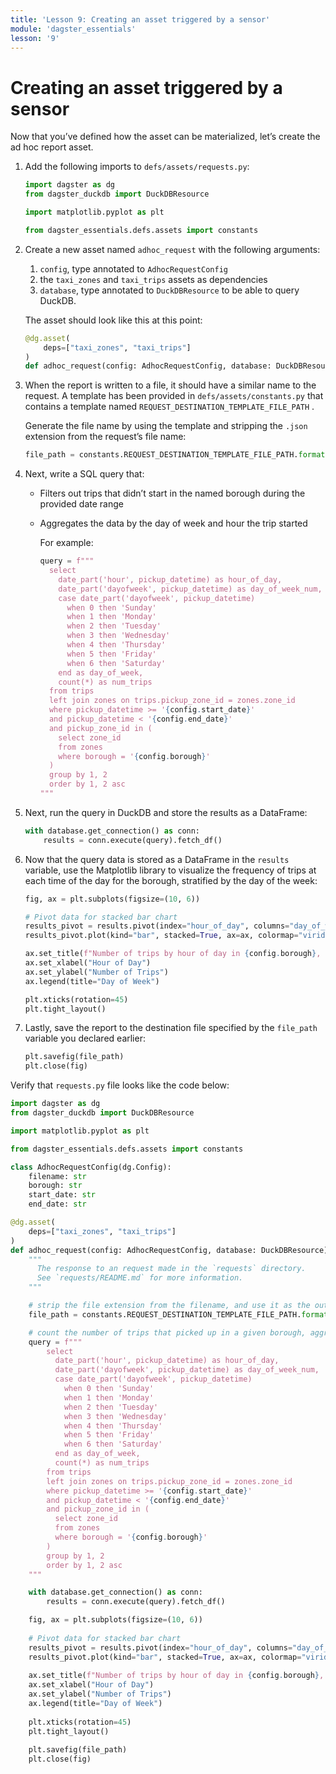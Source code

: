 ```yaml
---
title: 'Lesson 9: Creating an asset triggered by a sensor'
module: 'dagster_essentials'
lesson: '9'
---
```


# Creating an asset triggered by a sensor

Now that you’ve defined how the asset can be materialized, let’s create the ad hoc report asset.

1. Add the following imports to `defs/assets/requests.py`:

   ```python
   import dagster as dg
   from dagster_duckdb import DuckDBResource

   import matplotlib.pyplot as plt

   from dagster_essentials.defs.assets import constants
   ```

2. Create a new asset named `adhoc_request` with the following arguments:

   1. `config`, type annotated to `AdhocRequestConfig`
   2. the `taxi_zones` and `taxi_trips` assets as dependencies
   3. `database`, type annotated to `DuckDBResource` to be able to query DuckDB.

   The asset should look like this at this point:

   ```python
   @dg.asset(
       deps=["taxi_zones", "taxi_trips"]
   )
   def adhoc_request(config: AdhocRequestConfig, database: DuckDBResource) -> None:
   ```

3. When the report is written to a file, it should have a similar name to the request. A template has been provided in `defs/assets/constants.py` that contains a template named `REQUEST_DESTINATION_TEMPLATE_FILE_PATH` .

   Generate the file name by using the template and stripping the `.json` extension from the request’s file name:

   ```python
   file_path = constants.REQUEST_DESTINATION_TEMPLATE_FILE_PATH.format(config.filename.split('.')[0])
   ```

4. Next, write a SQL query that:

   - Filters out trips that didn’t start in the named borough during the provided date range
   - Aggregates the data by the day of week and hour the trip started

     For example:

     ```python
     query = f"""
       select
         date_part('hour', pickup_datetime) as hour_of_day,
         date_part('dayofweek', pickup_datetime) as day_of_week_num,
         case date_part('dayofweek', pickup_datetime)
           when 0 then 'Sunday'
           when 1 then 'Monday'
           when 2 then 'Tuesday'
           when 3 then 'Wednesday'
           when 4 then 'Thursday'
           when 5 then 'Friday'
           when 6 then 'Saturday'
         end as day_of_week,
         count(*) as num_trips
       from trips
       left join zones on trips.pickup_zone_id = zones.zone_id
       where pickup_datetime >= '{config.start_date}'
       and pickup_datetime < '{config.end_date}'
       and pickup_zone_id in (
         select zone_id
         from zones
         where borough = '{config.borough}'
       )
       group by 1, 2
       order by 1, 2 asc
     """
     ```

5. Next, run the query in DuckDB and store the results as a DataFrame:

   ```python
   with database.get_connection() as conn:
       results = conn.execute(query).fetch_df()
   ```

6. Now that the query data is stored as a DataFrame in the `results` variable, use the Matplotlib library to visualize the frequency of trips at each time of the day for the borough, stratified by the day of the week:

   ```python
   fig, ax = plt.subplots(figsize=(10, 6))

   # Pivot data for stacked bar chart
   results_pivot = results.pivot(index="hour_of_day", columns="day_of_week", values="num_trips")
   results_pivot.plot(kind="bar", stacked=True, ax=ax, colormap="viridis")

   ax.set_title(f"Number of trips by hour of day in {config.borough}, from {config.start_date} to {config.end_date}")
   ax.set_xlabel("Hour of Day")
   ax.set_ylabel("Number of Trips")
   ax.legend(title="Day of Week")

   plt.xticks(rotation=45)
   plt.tight_layout()
   ```

7. Lastly, save the report to the destination file specified by the `file_path` variable you declared earlier:

   ```python
   plt.savefig(file_path)
   plt.close(fig)
   ```

Verify that `requests.py` file looks like the code below:

```python
import dagster as dg
from dagster_duckdb import DuckDBResource

import matplotlib.pyplot as plt

from dagster_essentials.defs.assets import constants

class AdhocRequestConfig(dg.Config):
    filename: str
    borough: str
    start_date: str
    end_date: str

@dg.asset(
    deps=["taxi_zones", "taxi_trips"]
)
def adhoc_request(config: AdhocRequestConfig, database: DuckDBResource) -> None:
    """
      The response to an request made in the `requests` directory.
      See `requests/README.md` for more information.
    """

    # strip the file extension from the filename, and use it as the output filename
    file_path = constants.REQUEST_DESTINATION_TEMPLATE_FILE_PATH.format(config.filename.split('.')[0])

    # count the number of trips that picked up in a given borough, aggregated by time of day and hour of day
    query = f"""
        select
          date_part('hour', pickup_datetime) as hour_of_day,
          date_part('dayofweek', pickup_datetime) as day_of_week_num,
          case date_part('dayofweek', pickup_datetime)
            when 0 then 'Sunday'
            when 1 then 'Monday'
            when 2 then 'Tuesday'
            when 3 then 'Wednesday'
            when 4 then 'Thursday'
            when 5 then 'Friday'
            when 6 then 'Saturday'
          end as day_of_week,
          count(*) as num_trips
        from trips
        left join zones on trips.pickup_zone_id = zones.zone_id
        where pickup_datetime >= '{config.start_date}'
        and pickup_datetime < '{config.end_date}'
        and pickup_zone_id in (
          select zone_id
          from zones
          where borough = '{config.borough}'
        )
        group by 1, 2
        order by 1, 2 asc
    """

    with database.get_connection() as conn:
        results = conn.execute(query).fetch_df()

    fig, ax = plt.subplots(figsize=(10, 6))
    
    # Pivot data for stacked bar chart
    results_pivot = results.pivot(index="hour_of_day", columns="day_of_week", values="num_trips")
    results_pivot.plot(kind="bar", stacked=True, ax=ax, colormap="viridis")
    
    ax.set_title(f"Number of trips by hour of day in {config.borough}, from {config.start_date} to {config.end_date}")
    ax.set_xlabel("Hour of Day")
    ax.set_ylabel("Number of Trips")
    ax.legend(title="Day of Week")
    
    plt.xticks(rotation=45)
    plt.tight_layout()
    
    plt.savefig(file_path)
    plt.close(fig)
```
